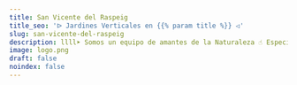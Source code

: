 ```yaml
---
title: San Vicente del Raspeig
title_seo: 'ᐅ Jardines Verticales en {{% param title %}} ◁'
slug: san-vicente-del-raspeig
description: llll➤ Somos un equipo de amantes de la Naturaleza ☝ Especializadas en Diseño de Interiores con Jardines Verticales en {{% param title %}}.
image: logo.png
draft: false
noindex: false
---
```


